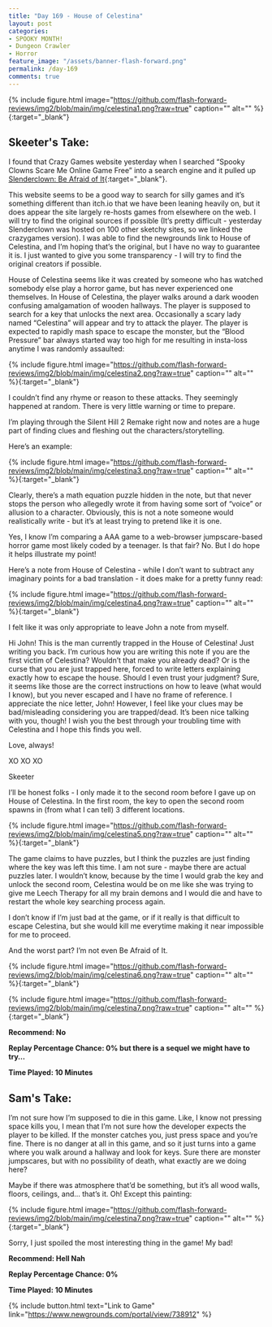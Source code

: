 ```yaml
---
title: "Day 169 - House of Celestina"
layout: post
categories:
- SPOOKY MONTH!
- Dungeon Crawler
- Horror
feature_image: "/assets/banner-flash-forward.png"
permalink: /day-169
comments: true
---
```


{% include figure.html image="https://github.com/flash-forward-reviews/img2/blob/main/img/celestina1.png?raw=true" caption="" alt="" %}{:target="_blank"}

## Skeeter's Take:

I found that Crazy Games website yesterday when I searched “Spooky Clowns Scare Me Online Game Free” into a search engine and it pulled up [Slenderclown: Be Afraid of It](https://flash-forward-reviews.github.io/day-168){:target="_blank"}. 

This website seems to be a good way to search for silly games and it’s something different than itch.io that we have been leaning heavily on, but it does appear the site largely re-hosts games from elsewhere on the web. I will try to find the original sources if possible (It’s pretty difficult - yesterday Slenderclown was hosted on 100 other sketchy sites, so we linked the crazygames version). I was able to find the newgrounds link to House of Celestina, and I’m hoping that’s the original, but I have no way to guarantee it is. 
I just wanted to give you some transparency - I will try to find the original creators if possible. 

House of Celestina seems like it was created by someone who has watched somebody else play a horror game, but has never experienced one themselves. In House of Celestina, the player walks around a dark wooden confusing amalgamation of wooden hallways. The player is supposed to search for a key that unlocks the next area. Occasionally a scary lady named “Celestina” will appear and try to attack the player. The player is expected to rapidly mash space to escape the monster, but the “Blood Pressure” bar always started way too high for me resulting in insta-loss anytime I was randomly assaulted: 

{% include figure.html image="https://github.com/flash-forward-reviews/img2/blob/main/img/celestina2.png?raw=true" caption="" alt="" %}{:target="_blank"}

I couldn’t find any rhyme or reason to these attacks. They seemingly happened at random. There is very little warning or time to prepare. 

I’m playing through the Silent Hill 2 Remake right now and notes are a huge part of finding clues and fleshing out the characters/storytelling. 

Here’s an example: 

{% include figure.html image="https://github.com/flash-forward-reviews/img2/blob/main/img/celestina3.png?raw=true" caption="" alt="" %}{:target="_blank"}

Clearly, there’s a math equation puzzle hidden in the note, but that never stops the person who allegedly wrote it from having some sort of “voice” or allusion to a character. Obviously, this is not a note someone would realistically write - but it’s at least trying to pretend like it is one. 

Yes, I know I’m comparing a AAA game to a web-browser jumpscare-based horror game most likely coded by a teenager. Is that fair? No. But I do hope it helps illustrate my point!

Here’s a note from House of Celestina - while I don’t want to subtract any imaginary points for a bad translation - it does make for a pretty funny read:

{% include figure.html image="https://github.com/flash-forward-reviews/img2/blob/main/img/celestina4.png?raw=true" caption="" alt="" %}{:target="_blank"}

I felt like it was only appropriate to leave John a note from myself. 

Hi John! This is the man currently trapped in the House of Celestina! Just writing you back. I’m curious how you are writing this note if you are the first victim of Celestina? Wouldn’t that make you already dead? Or is the curse that you are just trapped here, forced to write letters explaining exactly how to escape the house. Should I even trust your judgment? Sure, it seems like those are the correct instructions on how to leave (what would I know), but you never escaped and I have no frame of reference. I appreciate the nice letter, John! However, I feel like your clues may be bad/misleading considering you are trapped/dead. It’s been nice talking with you, though! I wish you the best through your troubling time with Celestina and I hope this finds you well. 

Love, always!

XO XO XO 

Skeeter

I’ll be honest folks - I only made it to the second room before I gave up on House of Celestina. In the first room, the key to open the second room spawns in (from what I can tell) 3 different locations. 

{% include figure.html image="https://github.com/flash-forward-reviews/img2/blob/main/img/celestina5.png?raw=true" caption="" alt="" %}{:target="_blank"}

The game claims to have puzzles, but I think the puzzles are just finding where the key was left this time.  I am not sure - maybe there are actual puzzles later. I wouldn’t know, because by the time I would grab the key and unlock the second room, Celestina would be on me like she was trying to give me Leech Therapy for all my brain demons and I would die and have to restart the whole key searching process again. 

I don’t know if I’m just bad at the game, or if it really is that difficult to escape Celestina, but she would kill me everytime making it near impossible for me to proceed. 

And the worst part? I’m not even Be Afraid of It. 

{% include figure.html image="https://github.com/flash-forward-reviews/img2/blob/main/img/celestina6.png?raw=true" caption="" alt="" %}{:target="_blank"}

{% include figure.html image="https://github.com/flash-forward-reviews/img2/blob/main/img/celestina7.png?raw=true" caption="" alt="" %}{:target="_blank"}

**Recommend: No**

**Replay Percentage Chance: 0% but there is a sequel we might have to try…**

**Time Played: 10 Minutes**

## Sam's Take:

I’m not sure how I’m supposed to die in this game. Like, I know not pressing space kills you, I mean that I’m not sure how the developer expects the player to be killed. If the monster catches you, just press space and you’re fine. There is no danger at all in this game, and so it just turns into a game where you walk around a hallway and look for keys. Sure there are monster jumpscares, but with no possibility of death, what exactly are we doing here?

Maybe if there was atmosphere that’d be something, but it’s all wood walls, floors, ceilings, and... that’s it. Oh! Except this painting:

{% include figure.html image="https://github.com/flash-forward-reviews/img2/blob/main/img/celestina7.png?raw=true" caption="" alt="" %}{:target="_blank"}

Sorry, I just spoiled the most interesting thing in the game! My bad!

**Recommend: Hell Nah** 

**Replay Percentage Chance: 0%**

**Time Played: 10 Minutes**

{% include button.html text="Link to Game" link="https://www.newgrounds.com/portal/view/738912" %}